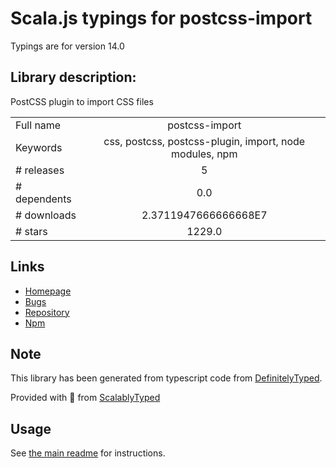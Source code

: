 
# Scala.js typings for postcss-import

Typings are for version 14.0

## Library description:
PostCSS plugin to import CSS files

|                    |                 |
| ------------------ | :-------------: |
| Full name          | postcss-import |
| Keywords           | css, postcss, postcss-plugin, import, node modules, npm |
| # releases         | 5 |
| # dependents       | 0.0 |
| # downloads        | 2.3711947666666668E7 |
| # stars            | 1229.0 |

## Links
- [Homepage](https://github.com/postcss/postcss-import#readme)
- [Bugs](https://github.com/postcss/postcss-import/issues)
- [Repository](https://github.com/postcss/postcss-import)
- [Npm](https://www.npmjs.com/package/postcss-import)
    


## Note
This library has been generated from typescript code from [DefinitelyTyped](https://definitelytyped.org).

Provided with :purple_heart: from [ScalablyTyped](https://github.com/oyvindberg/ScalablyTyped)

## Usage
See [the main readme](../../readme.md) for instructions.


